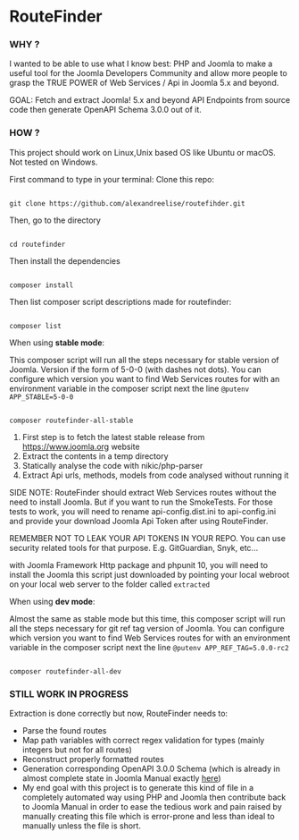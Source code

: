 # RouteFinder

### WHY ?

I wanted to be able to use what I know best: PHP and Joomla to make a useful tool for the Joomla Developers Community
and allow more people to grasp the TRUE POWER of Web Services / Api in Joomla 5.x and beyond.

GOAL: Fetch and extract Joomla! 5.x and beyond API Endpoints from source code then generate OpenAPI Schema 3.0.0 out of it.

### HOW ?

This project should work on Linux,Unix based OS like Ubuntu or macOS. Not tested on Windows.

First command to type in your terminal:
Clone this repo:

```shell

git clone https://github.com/alexandreelise/routefihder.git

```

Then, go to the directory

```shell

cd routefinder

```

Then install the dependencies

```shell

composer install

```

Then list composer script descriptions made for routefinder:

```shell

composer list

```


When using **stable mode**:

This composer script will run all the steps necessary for stable version of Joomla. Version if the form of 5-0-0 (with
dashes not dots). You can configure which version you want to find Web Services routes for with an environment variable
in the composer script next the line ``` @putenv APP_STABLE=5-0-0 ```

```shell

composer routefinder-all-stable

```

1. First step is to fetch the latest stable release from https://www.joomla.org website
2. Extract the contents in a temp directory
3. Statically analyse the code with nikic/php-parser
4. Extract Api urls, methods, models from code analysed without running it

SIDE NOTE:
RouteFinder should extract Web Services routes without the need to install Joomla. But if you want to run the
SmokeTests. For those tests to work, you will need to rename api-config.dist.ini to api-config.ini and provide your
download Joomla Api Token after using RouteFinder.

REMEMBER NOT TO LEAK YOUR API TOKENS IN YOUR REPO. You can use security related tools for that purpose. E.g.
GitGuardian, Snyk, etc...

with Joomla Framework Http package and phpunit 10, you will need to install the Joomla this script just downloaded by
pointing your local webroot on your local web server to the folder called ``` extracted ```

When using **dev mode**:

Almost the same as stable mode but this time, this composer script will run all the steps necessary for git ref tag
version of Joomla. You can configure which version you want to find Web Services routes for with an environment variable
in the composer script next the line ``` @putenv APP_REF_TAG=5.0.0-rc2 ```

```shell

composer routefinder-all-dev

```

### STILL WORK IN PROGRESS

Extraction is done correctly but now, RouteFinder needs to:

- Parse the found routes
- Map path variables with correct regex validation for types (mainly integers but not for all routes)
- Reconstruct properly formatted routes
- Generation corresponding OpenAPI 3.0.0 Schema (which is already in almost complete state in Joomla Manual
  exactly [here](https://github.com/joomla/Manual/blob/feature/openapi/docs/using-core-functions/webservices/assets/webservices-openapi.yaml))
- My end goal with this project is to generate this kind of file in a completely automated way using PHP and Joomla then
  contribute back to Joomla Manual in order to ease the tedious work and pain raised by manually creating this file
  which is error-prone and less than ideal to manually unless the file is short.
